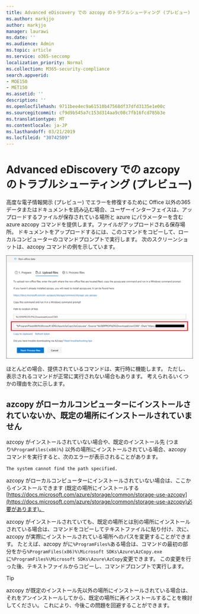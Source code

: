 ```yaml
---
title: Advanced eDiscovery での azcopy のトラブルシューティング (プレビュー)
ms.author: markjjo
author: markjjo
manager: laurawi
ms.date: ''
ms.audience: Admin
ms.topic: article
ms.service: o365-seccomp
localization_priority: Normal
ms.collection: M365-security-compliance
search.appverid:
- MOE150
- MET150
ms.assetid: ''
description: ''
ms.openlocfilehash: 9711bee4ec9a61510b47568df37dfd3135e1e00c
ms.sourcegitcommit: cf9d9b545a7c153d314aa9c08c7fb16fcd785b3e
ms.translationtype: MT
ms.contentlocale: ja-JP
ms.lasthandoff: 03/21/2019
ms.locfileid: "30742509"
---
```

# <a name="troubleshoot-azcopy-in-advanced-ediscovery-preview"></a>Advanced eDiscovery での azcopy のトラブルシューティング (プレビュー)

高度な電子情報開示 (プレビュー) でエラーを修復するために Office 以外の365データまたはドキュメントを読み込む場合、ユーザーインターフェイスは、アップロードするファイルが保存されている場所と azure にパラメーターを含む azure azcopy コマンドを提供します。ファイルがアップロードされる保存場所。 ドキュメントをアップロードするには、このコマンドをコピーして、ローカルコンピューターのコマンドプロンプトで実行します。  次のスクリーンショットは、azcopy コマンドの例を示しています。

![Office 365 以外のファイルをアップロードする](../media/46ba68f6-af11-4e70-bb91-5fc7973516e3.png)

ほとんどの場合、提供されているコマンドは、実行時に機能します。 ただし、表示されるコマンドが正常に実行されない場合もあります。 考えられるいくつかの理由を次に示します。

## <a name="azcopy-isnt-installed-on-the-local-computer-or-its-not-installed-in-the-default-location"></a>azcopy がローカルコンピューターにインストールされていないか、既定の場所にインストールされていません

azcopy がインストールされていない場合や、既定のインストール先 (つまり`%ProgramFiles(x86)%`) 以外の場所にインストールされている場合、azcopy コマンドを実行すると、次のエラーが表示されることがあります。

    The system cannot find the path specified.

azcopy がローカルコンピューターにインストールされていない場合は、ここからインストールできます (既定の場所にインストールする[https://docs.microsoft.com/azure/storage/common/storage-use-azcopy](https://docs.microsoft.com/azure/storage/common/storage-use-azcopy)必要があります)。


azcopy がインストールされていても、既定の場所とは別の場所にインストールされている場合は、コマンドをコピーしてテキストファイルに貼り付け、次に、azcopy が実際にインストールされている場所へのパスを変更することができます。 たとえば、azcopy がに`%ProgramFiles%`ある場合は、コマンドの最初の部分をから`%ProgramFiles(x86)%\Microsoft SDKs\Azure\AzCopy.exe`に`%ProgramFiles%\Microsoft SDKs\Azure\AzCopy`変更できます。 この変更を行った後、テキストファイルからコピーし、コマンドプロンプトで実行します。

> [!TIP]
> azcopy が既定のインストール先以外の場所にインストールされている場合は、それをアンインストールしてから、既定の場所に再インストールすることを検討してください。 これにより、今後この問題を回避することができます。